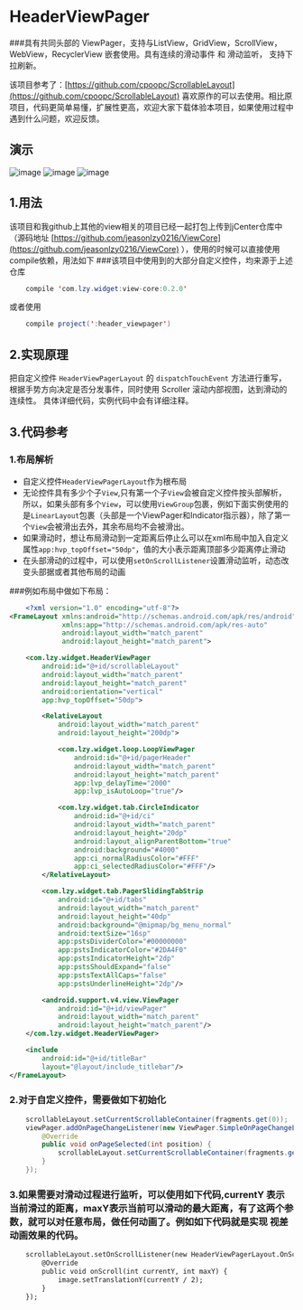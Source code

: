 # HeaderViewPager
###具有共同头部的 ViewPager，支持与ListView，GridView，ScrollView，WebView，RecyclerView 嵌套使用。具有连续的滑动事件 和 滑动监听， 支持下拉刷新。

该项目参考了：[https://github.com/cpoopc/ScrollableLayout](https://github.com/cpoopc/ScrollableLayout) 喜欢原作的可以去使用。相比原项目，代码更简单易懂，扩展性更高，欢迎大家下载体验本项目，如果使用过程中遇到什么问题，欢迎反馈。

## 演示
 ![image](http://7xss53.com2.z0.glb.clouddn.com/headerviewpager/demo1.png) ![image](http://7xss53.com2.z0.glb.clouddn.com/headerviewpager/demo2.gif) ![image](http://7xss53.com2.z0.glb.clouddn.com/headerviewpager/demo3.gif)
## 1.用法
该项目和我github上其他的view相关的项目已经一起打包上传到jCenter仓库中（源码地址 [https://github.com/jeasonlzy0216/ViewCore](https://github.com/jeasonlzy0216/ViewCore) ），使用的时候可以直接使用compile依赖，用法如下
###该项目中使用到的大部分自定义控件，均来源于上述仓库
```java
	compile 'com.lzy.widget:view-core:0.2.0'
```
或者使用
```java
    compile project(':header_viewpager')
```

## 2.实现原理
把自定义控件 `HeaderViewPagerLayout` 的 `dispatchTouchEvent` 方法进行重写，根据手势方向决定是否分发事件，同时使用 Scroller 滚动内部视图，达到滑动的连续性。 具体详细代码，实例代码中会有详细注释。

## 3.代码参考
### 1.布局解析
 * 自定义控件`HeaderViewPagerLayout`作为根布局
 * 无论控件具有多少个子`View`,只有第一个子`View`会被自定义控件按头部解析，所以，如果头部有多个`View`，可以使用`ViewGroup`包裹，例如下面实例使用的是`LinearLayout`包裹（头部是一个ViewPager和Indicator指示器），除了第一个`View`会被滑出去外，其余布局均不会被滑出。
 * 如果滑动时，想让布局滑动到一定距离后停止么可以在xml布局中加入自定义属性`app:hvp_topOffset="50dp"`，值的大小表示距离顶部多少距离停止滑动
 * 在头部滑动的过程中，可以使用`setOnScrollListener`设置滑动监听，动态改变头部据或者其他布局的动画
 
###例如布局中做如下布局：
```xml
	<?xml version="1.0" encoding="utf-8"?>
<FrameLayout xmlns:android="http://schemas.android.com/apk/res/android"
             xmlns:app="http://schemas.android.com/apk/res-auto"
             android:layout_width="match_parent"
             android:layout_height="match_parent">

    <com.lzy.widget.HeaderViewPager
        android:id="@+id/scrollableLayout"
        android:layout_width="match_parent"
        android:layout_height="match_parent"
        android:orientation="vertical"
        app:hvp_topOffset="50dp">

        <RelativeLayout
            android:layout_width="match_parent"
            android:layout_height="200dp">

            <com.lzy.widget.loop.LoopViewPager
                android:id="@+id/pagerHeader"
                android:layout_width="match_parent"
                android:layout_height="match_parent"
                app:lvp_delayTime="2000"
                app:lvp_isAutoLoop="true"/>

            <com.lzy.widget.tab.CircleIndicator
                android:id="@+id/ci"
                android:layout_width="match_parent"
                android:layout_height="20dp"
                android:layout_alignParentBottom="true"
                android:background="#4000"
                app:ci_normalRadiusColor="#FFF"
                app:ci_selectedRadiusColor="#FFF"/>
        </RelativeLayout>

        <com.lzy.widget.tab.PagerSlidingTabStrip
            android:id="@+id/tabs"
            android:layout_width="match_parent"
            android:layout_height="40dp"
            android:background="@mipmap/bg_menu_normal"
            android:textSize="16sp"
            app:pstsDividerColor="#00000000"
            app:pstsIndicatorColor="#2DA4F0"
            app:pstsIndicatorHeight="2dp"
            app:pstsShouldExpand="false"
            app:pstsTextAllCaps="false"
            app:pstsUnderlineHeight="2dp"/>

        <android.support.v4.view.ViewPager
            android:id="@+id/viewPager"
            android:layout_width="match_parent"
            android:layout_height="match_parent"/>
    </com.lzy.widget.HeaderViewPager>

    <include
        android:id="@+id/titleBar"
        layout="@layout/include_titlebar"/>
</FrameLayout>
```
### 2.对于自定义控件，需要做如下初始化
```java
	scrollableLayout.setCurrentScrollableContainer(fragments.get(0));
    viewPager.addOnPageChangeListener(new ViewPager.SimpleOnPageChangeListener() {
        @Override
        public void onPageSelected(int position) {
            scrollableLayout.setCurrentScrollableContainer(fragments.get(position));
        }
    });
```
### 3.如果需要对滑动过程进行监听，可以使用如下代码,currentY 表示当前滑过的距离，maxY表示当前可以滑动的最大距离，有了这两个参数，就可以对任意布局，做任何动画了。例如如下代码就是实现 视差动画效果的代码。
```xml
	scrollableLayout.setOnScrollListener(new HeaderViewPagerLayout.OnScrollListener() {
        @Override
        public void onScroll(int currentY, int maxY) {
            image.setTranslationY(currentY / 2);
        }
    });
```
